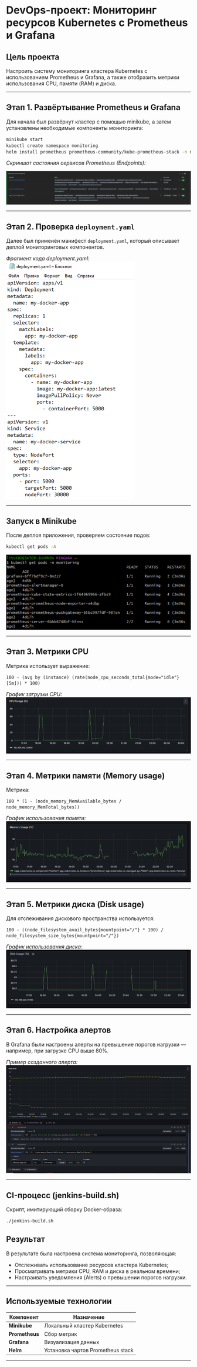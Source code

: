 # DevOps-проект: Мониторинг ресурсов Kubernetes с Prometheus и Grafana

## Цель проекта
Настроить систему мониторинга кластера Kubernetes с использованием Prometheus и Grafana, а также отобразить метрики использования CPU, памяти (RAM) и диска.

---

## Этап 1. Развёртывание Prometheus и Grafana

Для начала был развёрнут кластер с помощью minikube, а затем установлены необходимые компоненты мониторинга:

```bash
minikube start
kubectl create namespace monitoring
helm install prometheus prometheus-community/kube-prometheus-stack -n monitoring
```

*Скриншот состояния сервисов Prometheus (Endpoints):*

![Prometheus](0.png)

---

## Этап 2. Проверка `deployment.yaml`

Далее был применён манифест `deployment.yaml`, который описывает деплой мониторинговых компонентов.

*Фрагмент кода deployment.yaml:*  
![Deployment](2.png)

---

## Запуск в Minikube

После деплоя приложения, проверяем состояние подов:

```bash
kubectl get pods -A
```
![Приложение](minik.png)

---

## Этап 3. Метрики CPU

Метрика использует выражение:

```promql
100 - (avg by (instance) (rate(node_cpu_seconds_total{mode="idle"}[5m])) * 100)
```

*График загрузки CPU:*  
![CPU usage](C.png)

---

## Этап 4. Метрики памяти (Memory usage)

Метрика:

```promql
100 * (1 - (node_memory_MemAvailable_bytes / node_memory_MemTotal_bytes))
```

*График использования памяти:*  
![Memory usage](M.png)

---

## Этап 5. Метрики диска (Disk usage)

Для отслеживания дискового пространства используется:

```promql
100 - ((node_filesystem_avail_bytes{mountpoint="/"} * 100) / node_filesystem_size_bytes{mountpoint="/"})
```

*График использования диска:*  
![Disk usage](D.png)

---

## Этап 6. Настройка алертов

В Grafana были настроены алерты на превышение порогов нагрузки — например, при загрузке CPU выше 80%.

*Пример созданного алерта:*  
![Alert](Alert.png)

---


## CI-процесс (jenkins-build.sh)
Скрипт, имитирующий сборку Docker-образа:
```bash
./jenkins-build.sh
```


## Результат

В результате была настроена система мониторинга, позволяющая:

- Отслеживать использование ресурсов кластера Kubernetes;  
- Просматривать метрики CPU, RAM и диска в реальном времени;  
- Настраивать уведомления (Alerts) о превышении порогов нагрузки.

---

## Используемые технологии

| Компонент | Назначение |
|------------|------------|
| **Minikube** | Локальный кластер Kubernetes |
| **Prometheus** | Сбор метрик |
| **Grafana** | Визуализация данных |
| **Helm** | Установка чартов Prometheus stack |

---
